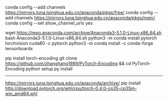 conda config --add channels https://mirrors.tuna.tsinghua.edu.cn/anaconda/pkgs/free/
conda config --add channels https://mirrors.tuna.tsinghua.edu.cn/anaconda/pkgs/main/
conda config --set show_channel_urls yes

wget https://repo.anaconda.com/archive/Anaconda3-5.1.0-Linux-x86_64.sh
bash Anaconda3-5.1.0-Linux-x86_64.sh
python3 -m conda install pytorch torchvision cuda80 -c pytorch
python3 -m conda install -c conda-forge tensorboardx


pip install torch-encoding
git clone https://github.com/zhanghang1989/PyTorch-Encoding && cd PyTorch-Encoding
python setup.py install



***************************

https://mirrors.tuna.tsinghua.edu.cn/anaconda/archive/
pip install http://download.pytorch.org/whl/cpu/torch-0.4.0-cp35-cp35m-win_amd64.whl